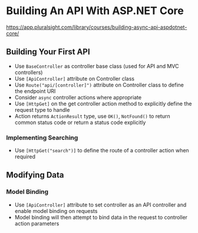# Building An API With ASP.NET Core
https://app.pluralsight.com/library/courses/building-async-api-aspdotnet-core/

## Building Your First API
- Use `BaseController` as controller base class (used for API and MVC controllers)
- Use `[ApiController]` attribute on Controller class
- Use `Route("api/[controller]")` attribute on Controller class to define the endpoint URI
- Consider `async` controller actions where appropriate
- Use `[HttpGet]` on the get controller action method to explicitly define the request type to handle
- Action returns `ActionResult` type, use `OK()`, `NotFound()` to return common status code or return a status code explicitly

### Implementing Searching
- Use `[HttpGet("search")]` to define the route of a controller action when required



## Modifying Data
### Model Binding
- Use `[ApiController]` attribute to set controller as an API controller and enable model binding on requests
- Model binding will then attempt to bind data in the request to controller action parameters
